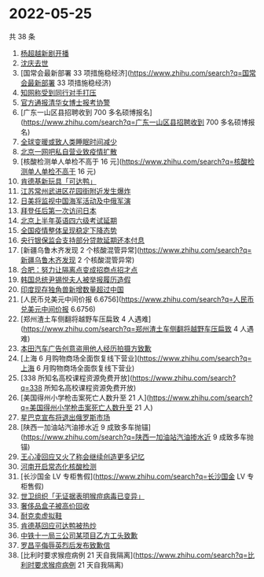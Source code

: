 # 2022-05-25

共 38 条

<!-- BEGIN ZHIHUSEARCH -->
<!-- 最后更新时间 Wed May 25 2022 18:13:35 GMT+0800 (China Standard Time) -->
1. [杨超越新剧开播](https://www.zhihu.com/search?q=杨超越新剧开播)
1. [沈庆去世](https://www.zhihu.com/search?q=沈庆去世)
1. [国常会最新部署 33 项措施稳经济](https://www.zhihu.com/search?q=国常会最新部署 33 项措施稳经济)
1. [知网称受到同行对手打压](https://www.zhihu.com/search?q=知网称受到同行对手打压)
1. [官方通报清华女博士报考协警](https://www.zhihu.com/search?q=官方通报清华女博士报考协警)
1. [广东一山区县招聘收到 700 多名硕博报名](https://www.zhihu.com/search?q=广东一山区县招聘收到 700 多名硕博报名)
1. [全球变暖或致人类睡眠时间减少](https://www.zhihu.com/search?q=全球变暖或致人类睡眠时间减少)
1. [北京一网吧私自营业致疫情扩散](https://www.zhihu.com/search?q=北京一网吧私自营业致疫情扩散)
1. [核酸检测单人单检不高于 16 元](https://www.zhihu.com/search?q=核酸检测单人单检不高于 16 元)
1. [肯德基新玩具「可达鸭」](https://www.zhihu.com/search?q=肯德基新玩具「可达鸭」)
1. [江苏常州武进区花园街附近发生爆炸](https://www.zhihu.com/search?q=江苏常州武进区花园街附近发生爆炸)
1. [日美将监视中国海军活动及中俄军演](https://www.zhihu.com/search?q=日美将监视中国海军活动及中俄军演)
1. [拜登任后第一次访问日本](https://www.zhihu.com/search?q=拜登任后第一次访问日本)
1. [北京上半年英语四六级考试延期](https://www.zhihu.com/search?q=北京上半年英语四六级考试延期)
1. [全国疫情整体呈现稳定下降态势](https://www.zhihu.com/search?q=全国疫情整体呈现稳定下降态势)
1. [央行银保监会支持部分贷款延期还本付息](https://www.zhihu.com/search?q=央行银保监会支持部分贷款延期还本付息)
1. [新疆乌鲁木齐发现 2 个核酸混管异常](https://www.zhihu.com/search?q=新疆乌鲁木齐发现 2 个核酸混管异常)
1. [合肥：努力让隔离点变成招商点招才点](https://www.zhihu.com/search?q=合肥：努力让隔离点变成招商点招才点)
1. [韩国总统尹锡悦夫人被举报履历造假](https://www.zhihu.com/search?q=韩国总统尹锡悦夫人被举报履历造假)
1. [印度现存独角兽新增数量超过中国](https://www.zhihu.com/search?q=印度现存独角兽新增数量超过中国)
1. [人民币兑美元中间价报 6.6756](https://www.zhihu.com/search?q=人民币兑美元中间价报 6.6756)
1. [郑州渣土车侧翻将越野车压扁致 4 人遇难](https://www.zhihu.com/search?q=郑州渣土车侧翻将越野车压扁致 4 人遇难)
1. [本田汽车广告创意盗用他人经历拍摄方致歉](https://www.zhihu.com/search?q=本田汽车广告创意盗用他人经历拍摄方致歉)
1. [上海 6 月购物商场全面恢复线下营业](https://www.zhihu.com/search?q=上海 6 月购物商场全面恢复线下营业)
1. [338 所知名高校课程资源免费开放](https://www.zhihu.com/search?q=338 所知名高校课程资源免费开放)
1. [美国得州小学枪击案死亡人数升至 21 人](https://www.zhihu.com/search?q=美国得州小学枪击案死亡人数升至 21 人)
1. [星巴克宣布将退出俄罗斯市场](https://www.zhihu.com/search?q=星巴克宣布将退出俄罗斯市场)
1. [陕西一加油站汽油掺水近 9 成致多车抛锚](https://www.zhihu.com/search?q=陕西一加油站汽油掺水近 9 成致多车抛锚)
1. [王心凌回应又火了称会继续创造更多记忆](https://www.zhihu.com/search?q=王心凌回应又火了称会继续创造更多记忆)
1. [河南开启常态化核酸检测](https://www.zhihu.com/search?q=河南开启常态化核酸检测)
1. [长沙国金 LV 专柜售假](https://www.zhihu.com/search?q=长沙国金 LV 专柜售假)
1. [世卫组织「无证据表明猴痘病毒已变异」](https://www.zhihu.com/search?q=世卫组织「无证据表明猴痘病毒已变异」)
1. [奢侈品盒子被高价回收](https://www.zhihu.com/search?q=奢侈品盒子被高价回收)
1. [耐克卖虚拟鞋](https://www.zhihu.com/search?q=耐克卖虚拟鞋)
1. [肯德基回应可达鸭被热炒](https://www.zhihu.com/search?q=肯德基回应可达鸭被热炒)
1. [中铁十一局三公司某项目乙方工头致歉](https://www.zhihu.com/search?q=中铁十一局三公司某项目乙方工头致歉)
1. [罗昌平侮辱英烈后发布致歉信](https://www.zhihu.com/search?q=罗昌平侮辱英烈后发布致歉信)
1. [比利时要求猴痘病例 21 天自我隔离](https://www.zhihu.com/search?q=比利时要求猴痘病例 21 天自我隔离)
<!-- END ZHIHUSEARCH -->

